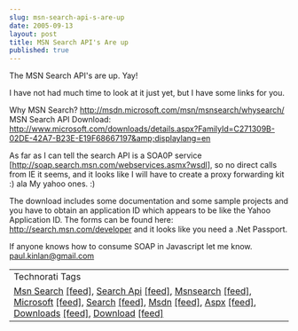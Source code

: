 ```yaml
---
slug: msn-search-api-s-are-up
date: 2005-09-13
layout: post
title: MSN Search API's Are up
published: true
---
```

The MSN Search API's are up. Yay!<p />I have not had much time to look at it just yet, but I have some links for you.<p />Why MSN Search? <a href="http://msdn.microsoft.com/msn/msnsearch/whysearch/">http://msdn.microsoft.com/msn/msnsearch/whysearch/</a><br />MSN Search API Download: <a href="http://www.microsoft.com/downloads/details.aspx?FamilyId=C271309B-02DE-42A7-B23E-E19F68667197&amp;displaylang=en">http://www.microsoft.com/downloads/details.aspx?FamilyId=C271309B-02DE-42A7-B23E-E19F68667197&amp;displaylang=en</a><p />As far as I can tell the search API is a SOA0P service [<a href="http://soap.search.msn.com/webservices.asmx?wsdl">http://soap.search.msn.com/webservices.asmx?wsdl</a>], so no direct calls from IE it seems, and it looks like I will have to create a proxy forwarding kit :) ala My yahoo ones. :)<p />The download includes some documentation and some sample projects and you have to obtain an application ID which appears to be like the Yahoo Application ID.  The forms can be found here: <a href="http://search.msn.com/developer">http://search.msn.com/developer</a> and it looks like you need a .Net Passport.<p />If anyone knows how to consume SOAP in Javascript let me know.  <a href="mailto:paul.kinlan@gmail.com">paul.kinlan@gmail.com</a><p /><table class="TechnoratiHead TagHeader">
<tr><td>Technorati Tags</td></tr>
<tr class="Technorati"><td>
<a href="http://www.technorati.com/tag/Msn%20Search" class="Tag" rel="tag">Msn Search</a> <a href="http://feeds.technorati.com/feed/posts/tag/Msn%20Search" class="Tag">[feed]</a>, <a href="http://www.technorati.com/tag/Search%20Api" class="Tag" rel="tag">Search Api</a> <a href="http://feeds.technorati.com/feed/posts/tag/Search%20Api" class="Tag">[feed]</a>, <a href="http://www.technorati.com/tag/Msnsearch" class="Tag" rel="tag">Msnsearch</a> <a href="http://feeds.technorati.com/feed/posts/tag/Msnsearch" class="Tag">[feed]</a>, <a href="http://www.technorati.com/tag/Microsoft" class="Tag" rel="tag">Microsoft</a> <a href="http://feeds.technorati.com/feed/posts/tag/Microsoft" class="Tag">[feed]</a>, <a href="http://www.technorati.com/tag/Search" class="Tag" rel="tag">Search</a> <a href="http://feeds.technorati.com/feed/posts/tag/Search" class="Tag">[feed]</a>, <a href="http://www.technorati.com/tag/Msdn" class="Tag" rel="tag">Msdn</a> <a href="http://feeds.technorati.com/feed/posts/tag/Msdn" class="Tag">[feed]</a>, <a href="http://www.technorati.com/tag/Aspx" class="Tag" rel="tag">Aspx</a> <a href="http://feeds.technorati.com/feed/posts/tag/Aspx" class="Tag">[feed]</a>, <a href="http://www.technorati.com/tag/Downloads" class="Tag" rel="tag">Downloads</a> <a href="http://feeds.technorati.com/feed/posts/tag/Downloads" class="Tag">[feed]</a>, <a href="http://www.technorati.com/tag/Download" class="Tag" rel="tag">Download</a> <a href="http://feeds.technorati.com/feed/posts/tag/Download" class="Tag">[feed]</a>
</td></tr>
</table><div class="blogger-post-footer"><img class="posterous_download_image" src="https://blogger.googleusercontent.com/tracker/8109338-112664624541302272?l=www.kinlan.co.uk%2Findex.html" height="1" alt="" width="1" /></div>

